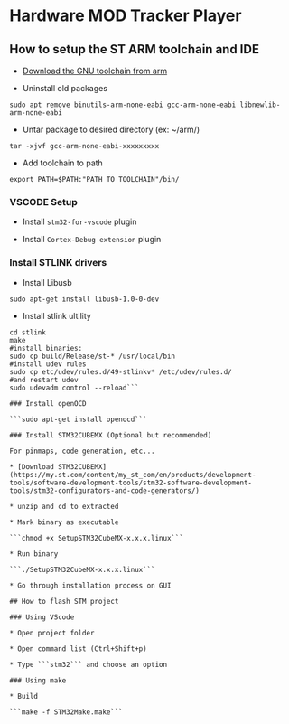 # Hardware MOD Tracker Player

## How to setup the ST ARM toolchain and IDE

* [Download the GNU toolchain from arm](https://developer.arm.com/tools-and-software/open-source-software/developer-tools/gnu-toolchain/gnu-rm/downloads)

* Uninstall old packages 

```sudo apt remove binutils-arm-none-eabi gcc-arm-none-eabi libnewlib-arm-none-eabi```

* Untar package to desired directory (ex: ~/arm/)

```tar -xjvf gcc-arm-none-eabi-xxxxxxxxx```

* Add toolchain to path

```export PATH=$PATH:"PATH TO TOOLCHAIN"/bin/```

### VSCODE Setup

* Install ```stm32-for-vscode``` plugin

* Install ```Cortex-Debug extension``` plugin

### Install STLINK drivers

* Install Libusb

```sudo apt-get install libusb-1.0-0-dev```

* Install stlink ultility

```git clone https://github.com/texane/stlink stlink.git
cd stlink
make
#install binaries:
sudo cp build/Release/st-* /usr/local/bin
#install udev rules
sudo cp etc/udev/rules.d/49-stlinkv* /etc/udev/rules.d/
#and restart udev
sudo udevadm control --reload```

### Install openOCD

```sudo apt-get install openocd```

### Install STM32CUBEMX (Optional but recommended)

For pinmaps, code generation, etc...

* [Download STM32CUBEMX](https://my.st.com/content/my_st_com/en/products/development-tools/software-development-tools/stm32-software-development-tools/stm32-configurators-and-code-generators/)

* unzip and cd to extracted

* Mark binary as executable

```chmod +x SetupSTM32CubeMX-x.x.x.linux```

* Run binary

```./SetupSTM32CubeMX-x.x.x.linux```

* Go through installation process on GUI

## How to flash STM project

### Using VScode

* Open project folder

* Open command list (Ctrl+Shift+p)

* Type ```stm32``` and choose an option

### Using make

* Build

```make -f STM32Make.make```
